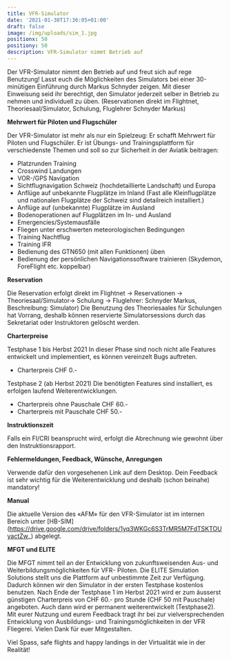 ```yaml
---
title: VFR-Simulator
date: '2021-01-30T17:36:05+01:00'
draft: false
image: /img/uploads/sim_1.jpg
positionx: 50
positiony: 50
description: VFR-Simulator nimmt Betrieb auf
---
```

Der VFR-Simulator nimmt den Betrieb auf und freut sich auf rege Benutzung! Lasst euch die Möglichkeiten des Simulators bei einer 30-minütigen Einführung durch Markus Schnyder zeigen. Mit dieser Einweisung seid ihr berechtigt, den Simulator jederzeit selber in Betrieb zu nehmen und individuell zu üben. (Reservationen direkt im Flightnet, Theoriesaal/Simulator, Schulung, Fluglehrer Schnyder Markus) 

**Mehrwert für Piloten und Flugschüler**

Der VFR-Simulator ist mehr als nur ein Spielzeug: Er schafft Mehrwert für Piloten und Flugschüler. Er ist Übungs- und Trainingsplattform für verschiedenste Themen und soll so zur Sicherheit in der Aviatik beitragen: 

* Platzrunden Training 
* Crosswind Landungen 
* VOR-/GPS Navigation 
* Sichtflugnavigation Schweiz (hochdetaillierte Landschaft) und Europa 
* Anflüge auf unbekannte Flugplätze im Inland (Fast alle Kleinflugplätze und nationalen Flugplätze der Schweiz sind detailreich installiert.) 
* Anflüge auf (unbekannte) Flugplätze im Ausland 
* Bodenoperationen auf Flugplätzen im In- und Ausland 
* Emergencies/Systemausfälle 
* Fliegen unter erschwerten meteorologischen Bedingungen 
* Training Nachtflug 
* Training IFR 
* Bedienung des GTN650 (mit allen Funktionen) üben 
* Bedienung der persönlichen Navigationssoftware trainieren (Skydemon, ForeFlight etc. koppelbar) 

**Reservation**

Die Reservation erfolgt direkt im Flightnet -> Reservationen -> Theoriesaal/Simulator-> Schulung -> Fluglehrer: Schnyder Markus, Beschreibung: Simulator) 
Die Benutzung des Theoriesaales für Schulungen hat Vorrang, deshalb können reservierte Simulatorsessions durch das Sekretariat oder Instruktoren gelöscht werden. 

**Charterpreise**
 
Testphase 1 bis Herbst 2021 
In dieser Phase sind noch nicht alle Features entwickelt und implementiert, es können vereinzelt Bugs auftreten. 
* Charterpreis CHF 0.- 

Testphase 2 (ab Herbst 2021) 
Die benötigten Features sind installiert, es erfolgen laufend Weiterentwicklungen. 

* Charterpreis ohne Pauschale CHF 60.- 
* Charterpreis mit Pauschale CHF 50.- 

**Instruktionszeit** 

Falls ein FI/CRI beansprucht wird, erfolgt die Abrechnung wie gewohnt über den Instruktionsrapport.
 
**Fehlermeldungen, Feedback, Wünsche, Anregungen**
 
Verwende dafür den vorgesehenen Link auf dem Desktop. Dein Feedback ist sehr wichtig für die Weiterentwicklung und deshalb (schon beinahe) mandatory! 

**Manual**

Die aktuelle Version des «AFM» für den VFR-Simulator ist im internen Bereich unter [HB-SIM] (https://drive.google.com/drive/folders/1yq3WKGc6S3TrMR5M7FdTSKTOUyactZw_) abgelegt. 

**MFGT und ELITE**
 
Die MFGT nimmt teil an der Entwicklung von zukunftsweisenden Aus- und Weiterbildungsmöglichkeiten für VFR- Piloten. Die ELITE Simulation Solutions stellt uns die Plattform auf unbestimmte Zeit zur Verfügung. Dadurch können wir den Simulator in der ersten Testphase kostenlos benutzen. Nach Ende der Testphase 1 im Herbst 2021 wird er zum äusserst günstigen Charterpreis von CHF 60.- pro Stunde (CHF 50 mit Pauschale) angeboten. Auch dann wird er permanent weiterentwickelt (Testphase2). 
Mit eurer Nutzung und eurem Feedback tragt ihr bei zur vielversprechenden Entwicklung von Ausbildungs- und Trainingsmöglichkeiten in der VFR Fliegerei. Vielen Dank für euer Mitgestalten. 

Viel Spass, safe flights and happy landings in der Virtualität wie in der Realität!
